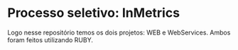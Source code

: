 # Processo seletivo: InMetrics
Logo nesse repositório temos os dois projetos: WEB e WebServices.
Ambos foram feitos utilizando RUBY.